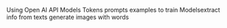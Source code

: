 Using Open AI API
Models
Tokens
prompts
examples to train Modelsextract info from texts
generate images with words
